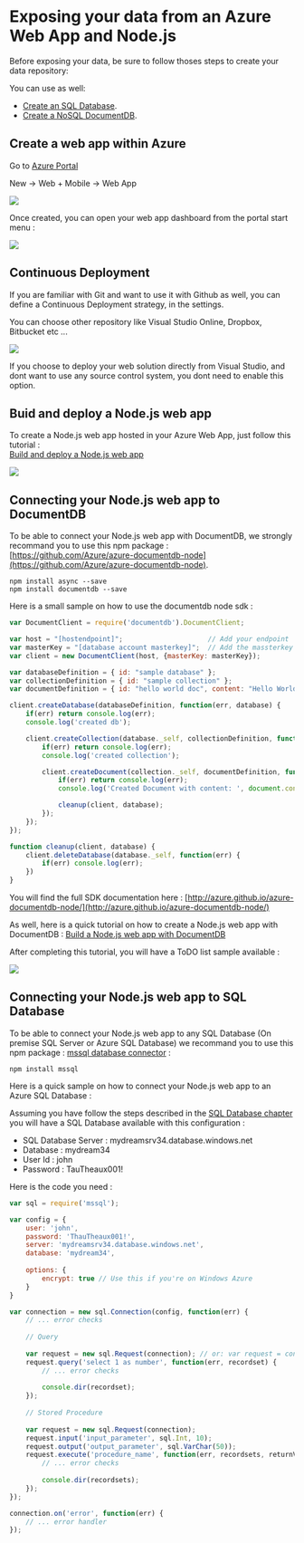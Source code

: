 # Exposing your data from an Azure Web App and Node.js

Before exposing your data, be sure to follow thoses steps to create your data repository:

You can use as well: 

* [Create an SQL Database](SQLDatabase.md).
* [Create a NoSQL DocumentDB](DocumentDB.md).

## Create a web app within Azure

Go to [Azure Portal](http://portal.azure.com)

New -> Web + Mobile -> Web App

![](webapp/01.png)

Once created, you can open your web app dashboard from the portal start menu :

![](webapp/02.png)

## Continuous Deployment 

If you are familiar with Git and want to use it with Github as well, you can define a Continuous Deployment strategy, in the settings. 

You can choose other repository like Visual Studio Online, Dropbox, Bitbucket etc ...

![](webapp/03.png)

If you choose to deploy your web solution directly from Visual Studio, and dont want to use any source control system, you dont need to enable this option.

## Buid and deploy a Node.js web app


To create a Node.js web app hosted in your Azure Web App, just follow this tutorial :  
[Build and deploy a Node.js web app](https://azure.microsoft.com/en-us/documentation/articles/web-sites-nodejs-develop-deploy-mac/)

![](webapp/05.png)

## Connecting your Node.js web app to DocumentDB

To be able to connect your Node.js web app with DocumentDB, we strongly recommand you to use this npm package : [https://github.com/Azure/azure-documentdb-node](https://github.com/Azure/azure-documentdb-node). 

    npm install async --save
    npm install documentdb --save

Here is a small sample on how to use the documentdb node sdk :


``` javascript
var DocumentClient = require('documentdb').DocumentClient;

var host = "[hostendpoint]";                     // Add your endpoint
var masterKey = "[database account masterkey]";  // Add the massterkey of the endpoint
var client = new DocumentClient(host, {masterKey: masterKey});

var databaseDefinition = { id: "sample database" };
var collectionDefinition = { id: "sample collection" };
var documentDefinition = { id: "hello world doc", content: "Hello World!" };

client.createDatabase(databaseDefinition, function(err, database) {
    if(err) return console.log(err);
    console.log('created db');

    client.createCollection(database._self, collectionDefinition, function(err, collection) {
        if(err) return console.log(err);
        console.log('created collection');

        client.createDocument(collection._self, documentDefinition, function(err, document) {
            if(err) return console.log(err);
            console.log('Created Document with content: ', document.content);

            cleanup(client, database);
        });
    });
});

function cleanup(client, database) {
    client.deleteDatabase(database._self, function(err) {
        if(err) console.log(err);
    })
}
```

You will find the full SDK documentation here : 
[http://azure.github.io/azure-documentdb-node/](http://azure.github.io/azure-documentdb-node/)

As well, here is a quick tutorial on how to create a Node.js web app with DocumentDB :
[Build a Node.js web app with DocumentDB](https://azure.microsoft.com/en-us/documentation/articles/documentdb-nodejs-application/)

After completing this tutorial, you will have a ToDO list sample available :

![](webapp/04.png)

## Connecting your Node.js web app to SQL Database

To be able to connect your Node.js web app to any SQL Database (On premise SQL Server or Azure SQL Database) we recommand you to use this npm package :
[mssql database connector](https://github.com/patriksimek/node-mssql) :

    npm install mssql

Here is a quick sample on how to connect your Node.js web app to an Azure SQL Database :

Assuming you have follow the steps described in the [SQL Database chapter](SQLDatabase.md) you will have a SQL Database available with this configuration :
*  SQL Database Server : mydreamsrv34.database.windows.net 
*  Database : mydream34
*  User Id : john
*  Password : TauTheaux001!

Here is the code you need :

```javascript
var sql = require('mssql'); 

var config = {
    user: 'john',
    password: 'ThauTheaux001!',
    server: 'mydreamsrv34.database.windows.net',
    database: 'mydream34',
    
    options: {
        encrypt: true // Use this if you're on Windows Azure
    }
}

var connection = new sql.Connection(config, function(err) {
    // ... error checks
    
    // Query
	
    var request = new sql.Request(connection); // or: var request = connection.request();
    request.query('select 1 as number', function(err, recordset) {
        // ... error checks
        
        console.dir(recordset);
    });
	
    // Stored Procedure
	
    var request = new sql.Request(connection);
    request.input('input_parameter', sql.Int, 10);
    request.output('output_parameter', sql.VarChar(50));
    request.execute('procedure_name', function(err, recordsets, returnValue) {
        // ... error checks
        
        console.dir(recordsets);
    });
});

connection.on('error', function(err) {
	// ... error handler
});
```



